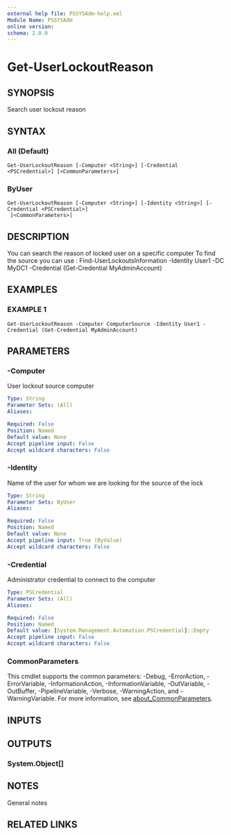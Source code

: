 ```yaml
---
external help file: PSSYSAdm-help.xml
Module Name: PSSYSAdm
online version:
schema: 2.0.0
---
```


# Get-UserLockoutReason

## SYNOPSIS
Search user lockout reason

## SYNTAX

### All (Default)
```
Get-UserLockoutReason [-Computer <String>] [-Credential <PSCredential>] [<CommonParameters>]
```

### ByUser
```
Get-UserLockoutReason [-Computer <String>] [-Identity <String>] [-Credential <PSCredential>]
 [<CommonParameters>]
```

## DESCRIPTION
You can search the reason of locked user on a specific computer
To find the source you can use : Find-UserLockoutsInformation -Identity User1 -DC MyDC1 -Credential (Get-Credential MyAdminAccount)

## EXAMPLES

### EXAMPLE 1
```
Get-UserLockoutReason -Computer ComputerSource -Identity User1 -Credential (Get-Credential MyAdminAccount)
```

## PARAMETERS

### -Computer
User lockout source computer

```yaml
Type: String
Parameter Sets: (All)
Aliases:

Required: False
Position: Named
Default value: None
Accept pipeline input: False
Accept wildcard characters: False
```

### -Identity
Name of the user for whom we are looking for the source of the lock

```yaml
Type: String
Parameter Sets: ByUser
Aliases:

Required: False
Position: Named
Default value: None
Accept pipeline input: True (ByValue)
Accept wildcard characters: False
```

### -Credential
Administrator credential to connect to the computer

```yaml
Type: PSCredential
Parameter Sets: (All)
Aliases:

Required: False
Position: Named
Default value: [System.Management.Automation.PSCredential]::Empty
Accept pipeline input: False
Accept wildcard characters: False
```

### CommonParameters
This cmdlet supports the common parameters: -Debug, -ErrorAction, -ErrorVariable, -InformationAction, -InformationVariable, -OutVariable, -OutBuffer, -PipelineVariable, -Verbose, -WarningAction, and -WarningVariable. For more information, see [about_CommonParameters](http://go.microsoft.com/fwlink/?LinkID=113216).

## INPUTS

## OUTPUTS

### System.Object[]
## NOTES
General notes

## RELATED LINKS
